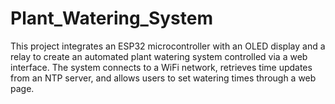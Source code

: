 # Plant_Watering_System
This project integrates an ESP32 microcontroller with an OLED display and a relay to create an automated plant watering system controlled via a web interface. The system connects to a WiFi network, retrieves time updates from an NTP server, and allows users to set watering times through a web page. 
